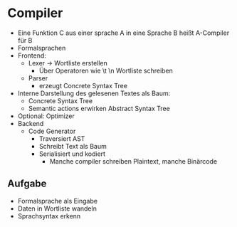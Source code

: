 # Compiler
- Eine Funktion C aus einer sprache A in eine Sprache B heißt A-Compiler für B
- Formalsprachen
- Frontend:
	- Lexer -> Wortliste erstellen
		- Über Operatoren wie \t \n Wortliste schreiben
	- Parser
		- erzeugt Concrete Syntax Tree
- Interne Darstellung des gelesenen Textes als Baum:
	- Concrete Syntax Tree
	- Semantic actions erwirken Abstract Syntax Tree
- Optional: Optimizer
- Backend
	- Code Generator
		- Traversiert AST
		- Schreibt Text als Baum
		- Serialisiert und kodiert
			- Manche compiler schreiben Plaintext, manche Binärcode
## Aufgabe
- Formalsprache als Eingabe
- Daten in Wortliste wandeln
- Sprachsyntax erkenn